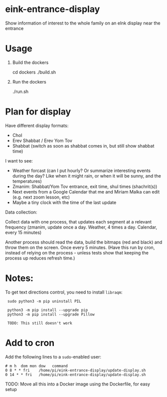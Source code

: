# eink-entrance-display
Show information of interest to the whole family on an eInk display near the entrance

# Usage

1. Build the dockers

     cd dockers
     ./build.sh

2. Run the dockers

     ./run.sh

# Plan for display

Have different display formats:

- Chol
- Erev Shabbat / Erev Yom Tov
- Shabbat (switch as soon as shabbat comes in, but still show shabbat time)

I want to see:

- Weather forcast (can I put hourly? Or summarize interesting events during the day? Like when it might rain, or when it will be sunny, and the temperatures)
- Zmanim: Shabbat/Yom Tov entrance, exit time, shul times (shachrit(s))
- Next events from a Google Calendar that me and Miriam Malka can edit (e.g. next zoom lesson, etc)
- Maybe a tiny clock with the time of the last update

Data collection:

Collect data with one process, that updates each segment at a relevant frequency (zmanim, update once a day. Weather, 4 times a day. Calendar, every 15 minutes)

Another process should read the data, build the bitmaps (red and black) and throw them on the screen. Once every 5 minutes. (Have this run by cron, instead of relying on the process - unless tests show that keeping the process up reduces refresh time.)


# Notes:

To get text directions control, you need to install `libraqm`:

     sudo python3 -m pip uninstall PIL

     python3 -m pip install --upgrade pip
     python3 -m pip install --upgrade Pillow

     TODO: This still doesn't work

# Add to cron

Add the following lines to a `sudo`-enabled user:

	# m h  dom mon dow   command
	0 8 * * fri    /home/pi/eink-entrance-display/update-display.sh
	0 14 * * fri   /home/pi/eink-entrance-display/update-display.sh

TODO: Move all this into a Docker image using the Dockerfile, for easy setup
